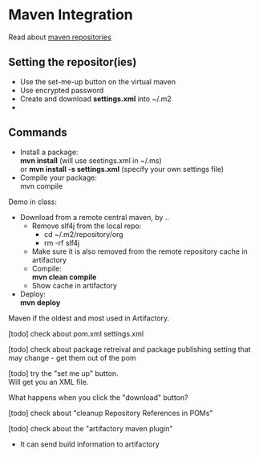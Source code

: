 # Maven Integration

Read about [maven repositories](https://github.com/YuvalShaul/jfrog/tree/master/lessons/configuring-build-tools/maven/maven-reps.md)
## Setting the repositor(ies) 

- Use the set-me-up button on the virtual maven
- Use encrypted password
- Create and download **settings.xml** into ~/.m2
- 

## Commands

- Install a package:  
**mvn install**  (will use seetings.xml in ~/.ms)  
    or
**mvn install -s settings.xml**   (specify your own settings file)
- Compile your package:  
mvn compile  

Demo in class:  
- Download from a remote central maven, by ..   
  - Remove slf4j from the local repo:  
    - cd ~/.m2/repository/org
    - rm -rf slf4j
  - Make sure it is also removed from the remote repository cache in artifactory
  - Compile:  
  **mvn clean compile**
  - Show cache in artifactory
- Deploy:  
**mvn deploy**


Maven if the oldest and most used in Artifactory.  

[todo] check about pom.xml settings.xml

[todo] check about package retreival and package publishing
setting that may change - get them out of the pom

[todo] try the "set me up" button.  
Will get you an XML file.  

What happens when you click the "download" button?

[todo] check about "cleanup Repository References in POMs"  
    
[todo] check about the "artifactory maven plugin"
- It can send build information to artifactory

